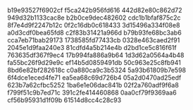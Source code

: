 b19e93527f6902cf
f5ca242b956fd616
442d82e80c862d72
949d32b1133cac8e
b2b0ce9dec482602
cdc1b1bfaf875c2c
8f7e4d9f2247b12c
0f2c16db0c618433
3d15496a334f08e8
a0d3cdf0bea65fd8
c2f83b31421a966d
b79b93fe68bc3ab6
cca7eb71bab29173
1738585fd77433cb
0328e463caed2f91
2045e1d9faa240e3
81cdfd4a5b214e4b
d2bd1ce5c816f61f
763635df367f9ec4
17b994fa886a9b64
1d3d62a0564a4b48
fa55bc26f9d29e9c
ef14b5d0859491db
50c963e25c8fb941
8bd6e82bf282618c
c0a880ca9c3b5324
5a93b61809b7e598
6f4dce1eced4fe71
ea5ea68c69d726b4
05a2d0470ad25edf
623b7a62cfbc5252
1ba6e1e06dac841b
02f2a760adf9f6a8
f799f51c9b7ed71c
391c2fe414460868
0aa0cf79f9369aa6
cf56b95931d1f09b
61514d8cc4c28c93

